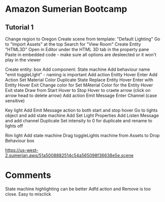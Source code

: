 # Amazon Sumerian Bootcamp

## Tutorial 1
Change region to Oregon
Create scene from template: "Default Lighting"
Go to "Import Assets" at the top 
Search for "View Room"
Create Entity "HTML3D"
Open in Editor under the HTML 3D tab in the property pane
Paste in embedded code - make sure all options are desleected or it won't play in the viewer

Create entity: box
Add component: State machine
Add behaviour
name "emit toggleLIght" - naming is important
Add action
Enitty Hover Enter
Add Action 
Set Material Color
Duplicate State
Replace Entity Hover Enter with Entity Hover Exit
Change color for Set MAterial Color for the Entity Hover Exit state
Draw from Start Hover to Stop Hover to craete arrow (click on arrow head to delete arrow)
Add action
Emit Message
Enter Channel (case sensitive)

Key light
Add Emit Message action to both start and stop hover
Go to lights object and add state machine
Add Set Light Properties
Add Listen Message and add channel
Duplicate
Set intensity to 0 for duplicate and rename to lights off

Rim light
Add state machine
Drag toggleLights machine from Assets to Drop Behaviour box

https://us-west-2.sumerian.aws/51a5008882514c54a565098f36638e5e.scene


# Comments
State machine highlighting can be better
Adfd action and Remove is too close. Easy to misclick
